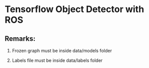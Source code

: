 # Tensorflow Object Detector with ROS

## Remarks:

1. Frozen graph must be inside data/models folder

2. Labels file must be inside data/labels folder
